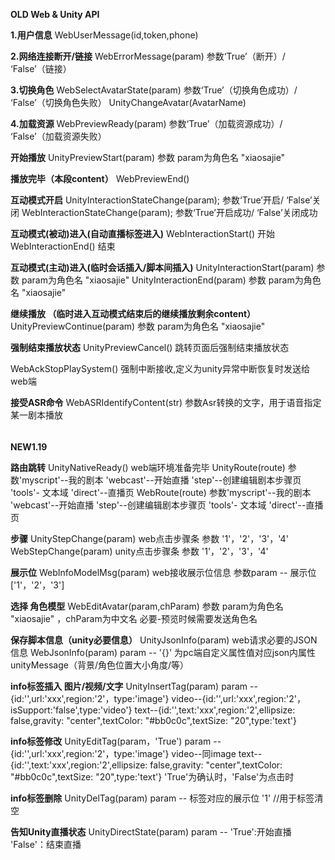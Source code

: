 **OLD Web & Unity API**

**1.用户信息**
WebUserMessage(id,token,phone)

**2.网络连接断开/链接**
WebErrorMessage(param)       参数‘True’（断开）/ ‘False’（链接）

**3.切换角色**
WebSelectAvatarState(param)  参数‘True’（切换角色成功）/ ‘False’（切换角色失败）
UnityChangeAvatar(AvatarName)

**4.加载资源**
WebPreviewReady(param)       参数‘True’（加载资源成功）/ ‘False’（加载资源失败）

**开始播放**
UnityPreviewStart(param)     参数 param为角色名 "xiaosajie"

**播放完毕（本段content）**
WebPreviewEnd()

**互动模式开启**
UnityInteractionStateChange(param);  参数‘True’开启/ ‘False’关闭
WebInteractionStateChange(param);  参数‘True’开启成功/ ‘False’关闭成功

**互动模式(被动)进入(自动直播标签进入)**
WebInteractionStart()         开始
WebInteractionEnd()           结束

**互动模式(主动)进入(临时会话插入/脚本间插入)**
UnityInteractionStart(param)  参数 param为角色名 "xiaosajie"
UnityInteractionEnd(param)    参数 param为角色名 "xiaosajie"

**继续播放 （临时进入互动模式结束后的继续播放剩余content）**
UnityPreviewContinue(param)   参数 param为角色名 "xiaosajie"

**强制结束播放状态**
UnityPreviewCancel()          跳转页面后强制结束播放状态

WebAckStopPlaySystem()        强制中断接收,定义为unity异常中断恢复时发送给web端

**接受ASR命令**
WebASRIdentifyContent(str)    参数Asr转换的文字，用于语音指定某一剧本播放



######
**NEW1.19**

**路由跳转**
UnityNativeReady()           web端环境准备完毕
UnityRoute(route)            参数'myscript'--我的剧本 'webcast'--开始直播 'step'--创建编辑剧本步骤页 'tools'- 文本域 'direct'--直播页
WebRoute(route)              参数'myscript'--我的剧本 'webcast'--开始直播 'step'--创建编辑剧本步骤页 'tools'- 文本域 'direct'--直播页

**步骤**
UnityStepChange(param)       web点击步骤条 参数 '1'，'2'，'3'，'4'
WebStepChange(param)         unity点击步骤条 参数 '1'，'2'，'3'，'4'

**展示位**
WebInfoModelMsg(param)       web接收展示位信息 参数param -- 展示位['1'，'2'，'3']

**选择 角色模型**
WebEditAvatar(param,chParam) 参数 param为角色名 "xiaosajie" ，chParam为中文名 必要-预览时候需要发送角色名

**保存脚本信息（unity必要信息）**
UnityJsonInfo(param)         web请求必要的JSON信息
WebJsonInfo(param)           param -- '{}' 为pc端自定义属性值对应json内属性unityMessage（背景/角色位置大小角度/等）

**info标签插入 图片/视频/文字**
UnityInsertTag(param)        param -- {id:'',url:'xxx',region:'2'，type:'image'} video--{id:'',url:'xxx',region:'2'，isSupport:'false',type:'video'}  text--{id:'',text:'xxx',region:'2',ellipsize: false,gravity: "center",textColor: "#bb0c0c",textSize: "20",type:'text'}

**info标签修改**
UnityEditTag(param，'True')  param -- {id:'',url:'xxx',region:'2'，type:'image'} video--同image  text--{id:'',text:'xxx',region:'2',ellipsize: false,gravity: "center",textColor: "#bb0c0c",textSize: "20",type:'text'}  'True'为确认时，'False'为点击时

**info标签删除**
UnityDelTag(param)           param -- 标签对应的展示位 '1'  //用于标签清空

**告知Unity直播状态**
UnityDirectState(param)      param -- 'True':开始直播 'False'：结束直播
